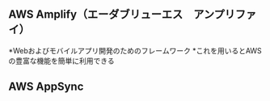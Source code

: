 ## AWS Amplify（エーダブリューエス　アンプリファイ）

*Webおよびモバイルアプリ開発のためのフレームワーク
*これを用いるとAWSの豊富な機能を簡単に利用できる

## AWS AppSync

